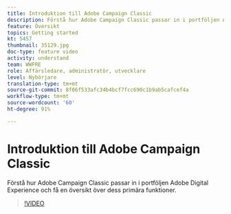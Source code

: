 ```yaml
---
title: Introduktion till Adobe Campaign Classic
description: Förstå hur Adobe Campaign Classic passar in i portföljen Adobe Digital Experience och få en översikt över dess primära funktioner.
feature: Översikt
topics: Getting started
kt: 5457
thumbnail: 35129.jpg
doc-type: feature video
activity: understand
team: WWFRE
role: Affärsledare, administratör, utvecklare
level: Nybörjare
translation-type: tm+mt
source-git-commit: 8f06f533afc34b4bcf7fcc690c1b9ab5cafcef4a
workflow-type: tm+mt
source-wordcount: '60'
ht-degree: 91%

---
```



# Introduktion till Adobe Campaign Classic

Förstå hur Adobe Campaign Classic passar in i portföljen Adobe Digital Experience och få en översikt över dess primära funktioner.

>[!VIDEO](https://video.tv.adobe.com/v/35129?quality=12)
